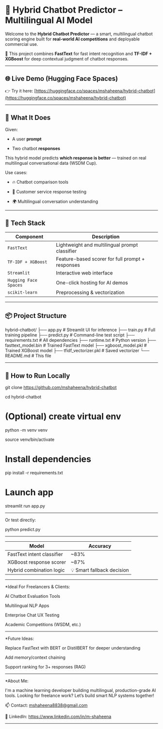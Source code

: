 # 🤖 Hybrid Chatbot Predictor – Multilingual AI Model

Welcome to the **Hybrid Chatbot Predictor** — a smart, multilingual chatbot scoring engine built for **real-world AI competitions** and deployable commercial use.

🚀 This project combines **FastText** for fast intent recognition and **TF-IDF + XGBoost** for deep contextual judgment of chatbot responses.

---

## 🌐 Live Demo (Hugging Face Spaces)

👉 Try it here: [https://huggingface.co/spaces/mshaheena/hybrid-chatbot](https://huggingface.co/spaces/mshaheena/hybrid-chatbot)

---

## 🎯 What It Does

Given:

- A user **prompt**

- Two chatbot **responses**

This hybrid model predicts **which response is better** — trained on real multilingual conversational data (WSDM Cup).

Use cases:

- 🔥 Chatbot comparison tools

- 🤖 Customer service response testing

- 🌍 Multilingual conversation understanding

---

## 🧠 Tech Stack

| Component | Description |
|----------|-------------|
| `FastText` | Lightweight and multilingual prompt classifier |
| `TF-IDF + XGBoost` | Feature-based scorer for full prompt + responses |
| `Streamlit` | Interactive web interface |
| `Hugging Face Spaces` | One-click hosting for AI demos |
| `scikit-learn` | Preprocessing & vectorization |

---

## 📦 Project Structure

hybrid-chatbot/
├── app.py # Streamlit UI for inference
├── train.py # Full training pipeline
├── predict.py # Command-line test script
├── requirements.txt # All dependencies
├── runtime.txt # Python version
├── fasttext_model.bin # Trained FastText model
├── xgboost_model.pkl # Trained XGBoost model
├── tfidf_vectorizer.pkl # Saved vectorizer
└── README.md # This file


---

## 🔧 How to Run Locally

git clone https://github.com/mshaheena/hybrid-chatbot

cd hybrid-chatbot

# (Optional) create virtual env

python -m venv venv

source venv/bin/activate

# Install dependencies

pip install -r requirements.txt

# Launch app

streamlit run app.py

----

Or test directly:

python predict.py

----
| Model                      | Accuracy                   |
| -------------------------- | -------------------------- |
| FastText intent classifier | \~83%                      |
| XGBoost response scorer    | \~87%                      |
| Hybrid combination logic   | 💡 Smart fallback decision |

----
*Ideal For Freelancers & Clients:

AI Chatbot Evaluation Tools

Multilingual NLP Apps

Enterprise Chat UX Testing

Academic Competitions (WSDM, etc.)

----
*Future Ideas:

Replace FastText with BERT or DistilBERT for deeper understanding

Add memory/context chaining

Support ranking for 3+ responses (RAG)

----
*About Me:

I'm a machine learning developer building multilingual, production-grade AI tools.
Looking for freelance work? Let’s build smart NLP systems together!

📫 Contact: mshaheena8838@gmail.com

💼 LinkedIn: https://www.linkedin.com/in/m-shaheena

----





